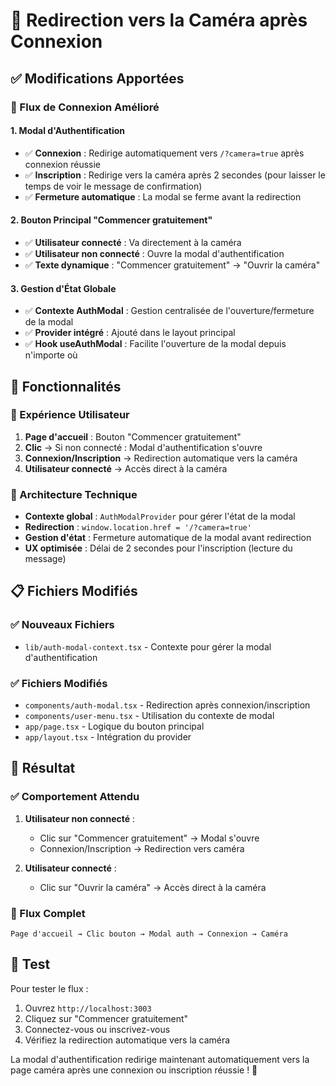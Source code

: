 # 🎯 Redirection vers la Caméra après Connexion

## ✅ Modifications Apportées

### 🔄 Flux de Connexion Amélioré

#### 1. **Modal d'Authentification**
- ✅ **Connexion** : Redirige automatiquement vers `/?camera=true` après connexion réussie
- ✅ **Inscription** : Redirige vers la caméra après 2 secondes (pour laisser le temps de voir le message de confirmation)
- ✅ **Fermeture automatique** : La modal se ferme avant la redirection

#### 2. **Bouton Principal "Commencer gratuitement"**
- ✅ **Utilisateur connecté** : Va directement à la caméra
- ✅ **Utilisateur non connecté** : Ouvre la modal d'authentification
- ✅ **Texte dynamique** : "Commencer gratuitement" → "Ouvrir la caméra"

#### 3. **Gestion d'État Globale**
- ✅ **Contexte AuthModal** : Gestion centralisée de l'ouverture/fermeture de la modal
- ✅ **Provider intégré** : Ajouté dans le layout principal
- ✅ **Hook useAuthModal** : Facilite l'ouverture de la modal depuis n'importe où

## 🚀 Fonctionnalités

### 📱 Expérience Utilisateur
1. **Page d'accueil** : Bouton "Commencer gratuitement"
2. **Clic** → Si non connecté : Modal d'authentification s'ouvre
3. **Connexion/Inscription** → Redirection automatique vers la caméra
4. **Utilisateur connecté** → Accès direct à la caméra

### 🔧 Architecture Technique
- **Contexte global** : `AuthModalProvider` pour gérer l'état de la modal
- **Redirection** : `window.location.href = '/?camera=true'`
- **Gestion d'état** : Fermeture automatique de la modal avant redirection
- **UX optimisée** : Délai de 2 secondes pour l'inscription (lecture du message)

## 📋 Fichiers Modifiés

### ✅ Nouveaux Fichiers
- `lib/auth-modal-context.tsx` - Contexte pour gérer la modal d'authentification

### ✅ Fichiers Modifiés
- `components/auth-modal.tsx` - Redirection après connexion/inscription
- `components/user-menu.tsx` - Utilisation du contexte de modal
- `app/page.tsx` - Logique du bouton principal
- `app/layout.tsx` - Intégration du provider

## 🎯 Résultat

### ✅ Comportement Attendu
1. **Utilisateur non connecté** :
   - Clic sur "Commencer gratuitement" → Modal s'ouvre
   - Connexion/Inscription → Redirection vers caméra

2. **Utilisateur connecté** :
   - Clic sur "Ouvrir la caméra" → Accès direct à la caméra

### 🔄 Flux Complet
```
Page d'accueil → Clic bouton → Modal auth → Connexion → Caméra
```

## 🧪 Test

Pour tester le flux :
1. Ouvrez `http://localhost:3003`
2. Cliquez sur "Commencer gratuitement"
3. Connectez-vous ou inscrivez-vous
4. Vérifiez la redirection automatique vers la caméra

La modal d'authentification redirige maintenant automatiquement vers la page caméra après une connexion ou inscription réussie ! 🎉
